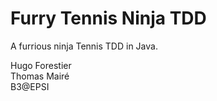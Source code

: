 # Furry Tennis Ninja TDD
A furrious ninja Tennis TDD in Java. 

Hugo Forestier   
Thomas Mairé   
B3@EPSI
